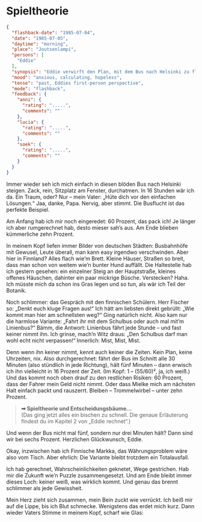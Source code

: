 # Spieltheorie

```json
{
  "flashback-date": "1985-07-04",
  "date": "1985-07-05",
  "daytime": "morning",
  "place": "Joutsenlampi",
  "persons": [
    "Eddie"
  ],
  "synopsis": "Eddie verwirft den Plan, mit dem Bus nach Helsinki zu fliehen – zu riskant, die Erfolgschance liegt unter zehn Prozent.",
  "mood": "anxious, calculating, hopeless",
  "tense": "past, Eddies first-person perspective",
  "mode": "flashback",
  "feedback": {
    "anni": {
      "rating": ".....",
      "comments": ""
    },
    "lucia": {
      "rating": ".....",
      "comments": ""
    },
    "soek": {
      "rating": ".....",
      "comments": ""
    }
  }
}
```

Immer wieder seh ich mich einfach in diesen blöden Bus nach Helsinki steigen.
Zack, rein, Sitzplatz am Fenster, durchatmen. In 16 Stunden wär ich da. Ein
Traum, oder? Nur – mein Vater: „Hüte dich vor den einfachen Lösungen.“ Jaa,
danke, Papa. Nervig, aber stimmt. Die Busflucht ist das perfekte Beispiel.

Am Anfang hab ich mir noch eingeredet: 60 Prozent, das pack ich! Je länger ich
aber rumgerechnet hab, desto mieser sah’s aus. Am Ende blieben kümmerliche zehn
Prozent.

In meinem Kopf liefen immer Bilder von deutschen Städten: Busbahnhöfe mit
Gewusel, Leute überall, man kann easy irgendwo verschwinden. Aber hier in
Finnland? Alles flach wie’m Brett. Kleine Häuser, Straßen so breit, dass man
schon von weitem wie’n bunter Hund auffällt. Die Haltestelle hab ich gestern
gesehen: ein einzelner Steig an der Hauptstraße, kleines offenes Häuschen,
dahinter ein paar mickrige Büsche. Verstecken? Haha. Ich müsste mich da schon
ins Gras legen und so tun, als wär ich Teil der Botanik.

Noch schlimmer: das Gespräch mit den finnischen Schülern. Herr Fischer so:
„Denkt euch kluge Fragen aus!“ Ich hätt am liebsten direkt gebrüllt: „Wie kommt
man hier am schnellsten weg?“ Ging natürlich nicht. Also kam nur die harmlose
Variante: „Fahrt ihr mit dem Schulbus oder auch mal mit’m Linienbus?“ Bämm, die
Antwort: Linienbus fährt jede Stunde – und fast keiner nimmt ihn. Ich grinse,
mach’n Witz draus: „Den Schulbus darf man wohl echt nicht verpassen!“ Innerlich:
Mist, Mist, Mist.

Denn wenn ihn keiner nimmt, kennt auch keiner die Zeiten. Kein Plan, keine
Uhrzeiten, nix. Also durchgerechnet: fährt der Bus im Schnitt alle 30 Minuten
(also stündlich in jede Richtung), hält fünf Minuten – dann erwisch ich ihn
vielleicht in 16 Prozent der Zeit. (Im Kopf: 1 – (55/60)², ja, ich weiß.) Und
das kommt noch oben drauf zu den restlichen Risiken: 60 Prozent, dass der Fahrer
mein Geld nicht nimmt. Oder dass Mielke mich am nächsten Halt einfach packt und
rauszerrt. Bleiben – Trommelwirbel – unter zehn Prozent.

> **➡ Spieltheorie und Entscheidungsbäume...**\
> (Das ging jetzt alles ein bischen zu schnell. Die genaue Erläuterung findest du im Kapitel 2 von „Eddie rechnet“.)

Und wenn der Bus nicht mal fünf, sondern nur drei Minuten hält? Dann sind wir
bei sechs Prozent. Herzlichen Glückwunsch, Eddie.

Okay, inzwischen hab ich Finnische Markka, das Währungsproblem wäre also vom
Tisch. Aber ehrlich: Die Variante bleibt trotzdem ein Totalausfall.

Ich hab gerechnet, Wahrscheinlichkeiten geknetet, Wege gestrichen. Hab mir die
Zukunft wie’n Puzzle zusammengesetzt. Und am Ende bleibt immer dieses Loch:
keiner weiß, was wirklich kommt. Und genau das brennt schlimmer als jede
Gewissheit.

Mein Herz zieht sich zusammen, mein Bein zuckt wie verrückt. Ich beiß mir auf
die Lippe, bis ich Blut schmecke. Wenigstens das erdet mich kurz. Dann wieder
Vaters Stimme in meinem Kopf, scharf wie Glas:
